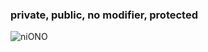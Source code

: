 ### private, public, no modifier, protected
![niONO](https://user-images.githubusercontent.com/53148219/82147882-64f2e880-9883-11ea-8a0a-952abcc6035a.png)
